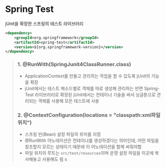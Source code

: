 # Spring Test

jUnit을 확장한 스프링의 테스트 라이브러리

```xml
<dependency>
    <groupId>org.springframework</groupId>
    <artifactId>spring-test</artifactId>
    <version>${org.springframework-version}</version>
</dependency>
```

> ### 1. @RunWith(SpringJunit4ClassRunner.class)
> - ApplicationContext를 만들고 관리하는 작업을 할 수 있도록 jUnit의 기능을 확장
> - jUnit에서는 테스트 메소드별로 객체를 따로 생성해 관리하는 반면 Spring-Test 라이브러리로 확장된 jUnit에서는 컨테이너 기술을 써서 싱글톤으로 관리되는 객체를 사용해 모든 테스트에 사용
> ### 2. @ContextConfiguration(locations = "classpath:xml파일위치")
> - 스프링 빈(Bean) 설정 파일의 위치를 지정
> - @RunWith 어노테이션은 컨테이너를 생성하겠다는 의미인데, 어떤 파일을 참조할지 모르는 상태이기 때문에 이 어노테이션을 함께 써줘야함
> - 파일 위치의 루트는 `src/test/resources`이며 운영 설정 파일을 이곳에 복사해놓고 사용해도 됨
s